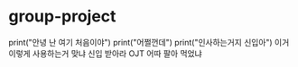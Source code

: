 # group-project
print("안녕 난 여기 처음이야")
print("어쩔껀데")
print("인사하는거지 신입아")
이거 이렇게 사용하는거 맞냐 
신입 받아라
OJT 어따 팔아 먹었냐 
